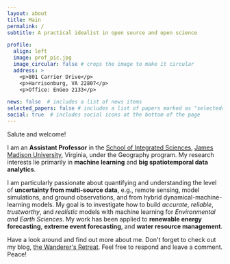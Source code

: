 ```yaml
---
layout: about
title: Main
permalink: /
subtitle: A practical idealist in open source and open science

profile:
  align: left
  image: prof_pic.jpg
  image_circular: false # crops the image to make it circular
  address: >
    <p>801 Carrier Drive</p>
    <p>Harrisonburg, VA 22807</p>
    <p>Office: EnGeo 2133</p>

news: false  # includes a list of news items
selected_papers: false # includes a list of papers marked as "selected={true}"
social: true  # includes social icons at the bottom of the page
---
```


Salute and welcome!

I am an **Assistant Professor** in the [School of Integrated Sciences](https://www.jmu.edu/cise/sis/index.shtml), [James Madison University](https://www.jmu.edu/index.shtml), Virginia, under the Geography program. My research interests lie primarily in **machine learning** and **big spatiotemporal data analytics**.

I am particularly passionate about quantifying and understanding the level of **uncertainty from multi-source data**, e.g., remote sensing, model simulations, and ground observations, and from hybrid dynamical-machine-learning models. My goal is to investigate how to build *accurate*, *reliable*, *trustworthy*, and *realistic* models with machine learning for *Environmental and Earth Sciences*. My work has been applied to **renewable energy forecasting**, **extreme event forecasting**, and **water resource management**.

Have a look around and find out more about me. Don't forget to check out my blog, [the Wanderer's Retreat](/blog/). Feel free to respond and leave a comment. Peace!
